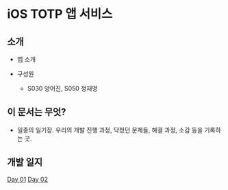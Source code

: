 # iOS TOTP 앱 서비스


## 소개

- 앱 소개

- 구성원
    - S030 양어진, S050 정재명

## 이 문서는 무엇? 

- 일종의 일기장. 우리의 개발 진행 과정, 닥쳤던 문제들, 해결 과정, 소감 등을 기록하는 곳.


## 개발 일지

[Day 01](https://github.com/boostcamp-2020/Project03-A-TOTP/wiki/Day-01-%EA%B0%9C%EB%B0%9C%EC%9D%BC%EC%A7%80---iOS)
[Day 02](https://github.com/boostcamp-2020/Project03-A-TOTP/wiki/Day-02-%EA%B0%9C%EB%B0%9C%EC%9D%BC%EC%A7%80-iOS)
